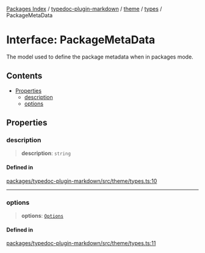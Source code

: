[Packages Index](../../../../../README.md) / [typedoc-plugin-markdown](../../../../README.md) / [theme](../../../README.md) / [types](../README.md) / PackageMetaData

# Interface: PackageMetaData

The model used to define the package metadata when in packages mode.

## Contents

* [Properties](#properties)
  * [description](#description)
  * [options](#options)

## Properties

### description

> **description**: `string`

#### Defined in

[packages/typedoc-plugin-markdown/src/theme/types.ts:10](https://github.com/typedoc2md/typedoc-plugin-markdown/blob/ca82c8abd3682b5495f6a7750ba0ce30ff4e4f1e/packages/typedoc-plugin-markdown/src/theme/types.ts#L10)

***

### options

> **options**: [`Options`](https://typedoc.org/api/classes/Configuration.Options.html)

#### Defined in

[packages/typedoc-plugin-markdown/src/theme/types.ts:11](https://github.com/typedoc2md/typedoc-plugin-markdown/blob/ca82c8abd3682b5495f6a7750ba0ce30ff4e4f1e/packages/typedoc-plugin-markdown/src/theme/types.ts#L11)
